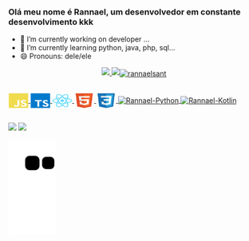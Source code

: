### Olá meu nome é Rannael, um desenvolvedor em constante desenvolvimento kkk

- 🔭 I’m currently working on developer ...
- 🌱 I’m currently learning python, java, php, sql...
- 😄 Pronouns: dele/ele
<div align="center">
  <a href="https://github.com/rannaelsant">
  <img height="180em" src="https://github-readme-stats.vercel.app/api?username=rannaelsant&show_icons=true&locale=en"/>
  <img height="180em" src="https://github-readme-stats.vercel.app/api/top-langs/?username=rannaelsant&layout=compact&langs_count=7&theme=merko=compact&hide=python"
  <p><img align="center" src="https://github-readme-streak-stats.herokuapp.com/?user=rannaelsant&" alt="rannaelsant" /></p>

</div>
<div style="display: inline_block"><br>
  <img align="center" alt="Rannael-Js" height="30" width="40" src="https://raw.githubusercontent.com/devicons/devicon/master/icons/javascript/javascript-plain.svg">
  <img align="center" alt="Rannael-Ts" height="30" width="40" src="https://raw.githubusercontent.com/devicons/devicon/master/icons/typescript/typescript-plain.svg">
  <img align="center" alt="Rannael-React" height="30" width="40" src="https://raw.githubusercontent.com/devicons/devicon/master/icons/react/react-original.svg">
  <img align="center" alt="Rannael-HTML" height="30" width="40" src="https://raw.githubusercontent.com/devicons/devicon/master/icons/html5/html5-original.svg">
  <img align="center" alt="Rannael-CSS" height="30" width="40" src="https://raw.githubusercontent.com/devicons/devicon/master/icons/css3/css3-original.svg">
  <img align="center" alt="Rannael-Python" height="30" width="40" src="https://cdn.jsdelivr.net/gh/devicons/devicon/icons/python/python-original.svg">
  <img align="center" alt="Rannael-Kotlin" height="30" width="40" src="https://cdn.jsdelivr.net/gh/devicons/devicon/icons/kotlin/kotlin-original.svg">
</div>
  
  ##
<div>
  <a href="https://www.linkedin.com/in/rannael-santiago-73484b1a5/" target="_blank"><img src="https://img.shields.io/badge/-LinkedIn-%230077B5?style=for-the-badge&logo=linkedin&logoColor=white" target="_blank"></a>
  <a href = "mailto:rannaelbuglinha321@gmail.com"><img src="https://img.shields.io/badge/-Gmail-%23333?style=for-the-badge&logo=gmail&logoColor=white" target="_blank">
  </a>
  
  ![Snake animation](https://github.com/rannaelsant/rannaelsant/blob/output/github-contribution-grid-snake.svg)
</div>
